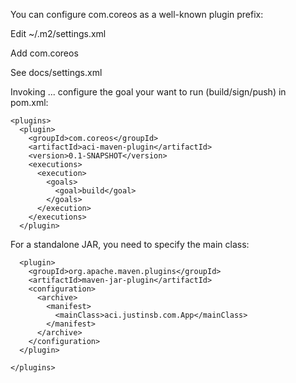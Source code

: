 You can configure com.coreos as a well-known plugin prefix:

Edit ~/.m2/settings.xml

Add
<pluginGroups>
  <pluginGroup>com.coreos</pluginGroup>
</pluginGroups>


See docs/settings.xml


Invoking ... configure the goal your want to run (build/sign/push) in pom.xml:


    <plugins>
      <plugin>
        <groupId>com.coreos</groupId>
        <artifactId>aci-maven-plugin</artifactId>
        <version>0.1-SNAPSHOT</version>
        <executions>
          <execution>
            <goals>
              <goal>build</goal>
            </goals>
          </execution>
        </executions>
      </plugin>


For a standalone JAR, you need to specify the main class:

<plugins>

      <plugin>
        <groupId>org.apache.maven.plugins</groupId>
        <artifactId>maven-jar-plugin</artifactId>
        <configuration>
          <archive>
            <manifest>
              <mainClass>aci.justinsb.com.App</mainClass>
            </manifest>
          </archive>
        </configuration>
      </plugin>

    </plugins>